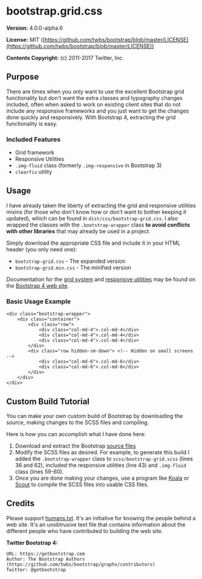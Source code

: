 # bootstrap.grid.css

**Version:** 4.0.0-alpha.6

**License:** MIT ([https://github.com/twbs/bootstrap/blob/master/LICENSE](https://github.com/twbs/bootstrap/blob/master/LICENSE))

**Contents Copyright:** (c) 2011-2017 Twitter, Inc.

## Purpose

There are times when you only want to use the excellent Bootstrap grid functionality but don't want the extra classes and typography changes included, often when asked to work on existing client sites that do not include any responsive frameworks and you just want to get the changes done quickly and responsively. With Bootstrap 4, extracting the grid functionality is easy.

### Included Features

* Grid framework
* Responsive Utilities
* `.img-fluid` class (formerly `.img-responsive` in Bootstrap 3)
* `clearfix` utility

## Usage

I have already taken the liberty of extracting the grid and responsive utilities mixins (for those who don't know how or don't want to bother keeping it updated), which can be found in `dist/css/bootstrap-grid.css`. I also wrapped the classes with the `.bootstrap-wrapper` class **to avoid conflicts with other libraries** that may already be used in a project.

Simply download the appropriate CSS file and include it in your HTML header (you only need one):
* `bootstrap-grid.css` - The expanded version
* `bootstrap-grid.min.css` - The minified version

Documentation for the [grid system](http://v4-alpha.getbootstrap.com/layout/grid/) and [responsive utilities](http://v4-alpha.getbootstrap.com/layout/responsive-utilities/) may be found on the [Bootstrap 4 web site](http://v4-alpha.getbootstrap.com/).

### Basic Usage Example

	<div class="bootstrap-wrapper">
		<div class="container">
			<div class="row">
				<div class="col-md-4">.col-md-4</div>
				<div class="col-md-4">.col-md-4</div>
				<div class="col-md-4">.col-md-4</div>
			</div>
			<div class="row hidden-sm-down"> <!-- Hidden on small screens -->
				<div class="col-md-6">.col-md-6</div>
				<div class="col-md-6">.col-md-6</div>
			</div>
		</div>
	</div>

## Custom Build Tutorial

You can make your own custom build of Bootstrap by downloading the source, making changes to the SCSS files and compiling.

Here is how you can accomplish what I have done here:

1. Download and extract the Bootstrap [source files](http://v4-alpha.getbootstrap.com/getting-started/download/)
2. Modify the SCSS files as desired. For example, to generate this build I added the `.bootstrap-wrapper` class to `scss/bootstrap-grid.scss` (lines 36 and 62), included the responsive utilities (line 43) and `.img-fluid` class (lines 59-60).
3. Once you are done making your changes, use a program like [Koala](http://koala-app.com/) or [Scout](http://scout-app.io/) to compile the SCSS files into usable CSS files.

## Credits

Please support [humans.txt](http://humanstxt.org/). It's an initiative for knowing the people behind a web site. It's an unobtrusive text file that contains information about the different people who have contributed to building the web site.

**Twitter Bootstrap 4:**

	URL: https://getbootstrap.com
	Author: The Bootstrap Authors (https://github.com/twbs/bootstrap/graphs/contributors)
	Twitter: @getbootstrap
